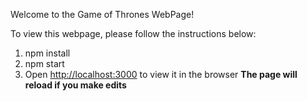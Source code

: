 Welcome to the Game of Thrones WebPage!

To view this webpage, please follow the instructions below:
1. npm install
2. npm start
3. Open [http://localhost:3000](http://localhost:3000) to view it in the browser
    **The page will reload if you make edits**
